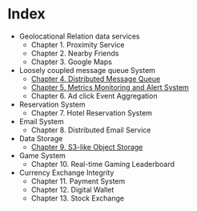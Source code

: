 # Index
- Geolocational Relation data services
  - Chapter 1. Proximity Service
  - Chapter 2. Nearby Friends
  - Chapter 3. Google Maps
- Loosely coupled message queue System
  - [Chapter 4. Distributed Message Queue](4.distributed-message-queue.md)
  - [Chapter 5. Metrics Monitoring and Alert System](5.metrics-monitoring-and-alerting-system.md)
  - Chapter 6. Ad click Event Aggregation
- Reservation System
  - Chapter 7. Hotel Reservation System
- Email System
  - Chapter 8. Distributed Email Service
- Data Storage
  - [Chapter 9. S3-like Object Storage](9.S3-like-object-storage.md)
- Game System
  - Chapter 10. Real-time Gaming Leaderboard
- Currency Exchange Integrity
  - Chapter 11. Payment System
  - Chapter 12. Digital Wallet
  - Chapter 13. Stock Exchange
